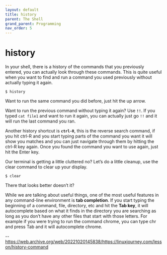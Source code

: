 ```yaml
---
layout: default
title: history
parent: The Shell
grand_parent: Programming
nav_order: 5
---
```


# history

In your shell, there is a history of the commands that you previously entered, you can actually look through these commands. This is quite useful when you want to find and run a command you used previously without actually typing it again.

```
$ history
```

Want to run the same command you did before, just hit the up arrow.

Want to run the previous command without typing it again? Use **`!!`**. If you typed `cat file1` and want to run it again, you can actually just go `!!` and it will run the last command you ran.

Another history shortcut is **`ctrl-R`**, this is the reverse search command, if you hit ctrl-R and you start typing parts of the command you want it will show you matches and you can just navigate through them by hitting the ctrl-R key again. Once you found the command you want to use again, just hit the Enter key.

Our terminal is getting a little cluttered no? Let’s do a little cleanup, use the clear command to clear up your display.

```
$ clear
```

There that looks better doesn’t it?

While we are talking about useful things, one of the most useful features in any command-line environment is **tab completion**. If you start typing the beginning of a command, file, directory, etc and hit the **Tab key**, it will autocomplete based on what it finds in the directory you are searching as long as you don’t have any other files that start with those letters. For example if you were trying to run the command chrome, you can type chr and press Tab and it will autocomplete chrome.

--https://web.archive.org/web/20221020145838/https://linuxjourney.com/lesson/history-command
